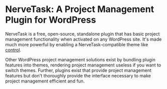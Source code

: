 # NerveTask: A Project Management Plugin for WordPress

NerveTask is a free, open-source, standalone plugin that has basic project management functionality when activated on any WordPress site. It's made much more powerful by enabling a NerveTask-compatible theme like [control][control].

Other WordPress project management solutions exist by bundling plugin features into themes, rendering project management useless if you want to switch themes. Further, plugins exist that provide project management features but don't thoroughly provide the interface necessary to make project management efficient and fun.

[control]: https://github.com/NerveTask/control
